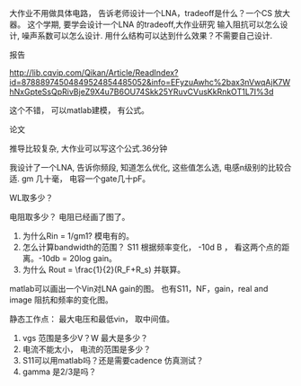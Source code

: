 大作业不用做具体电路， 告诉老师设计一个LNA，tradeoff是什么？一个CS 放大器。 这个学期, 要学会设计一个LNA 的tradeoff,大作业研究 输入阻抗可以怎么设计, 噪声系数可以怎么设计. 用什么结构可以达到什么效果？不需要自己设计.

报告

http://lib.cqvip.com/Qikan/Article/ReadIndex?id=87888974504849524854485052&info=EFyzuAwhc%2bax3nVwqAjK7WhNxGpteSsQpRivBjeZ9X4u7B6OU74Skk25YRuvCVusKkRnkOT1L7I%3d 

这个不错， 可以matlab建模， 有公式。 

论文

推导比较复杂, 大作业可以写这个公式.36分钟

我设计了一个LNA, 告诉你频段, 知道怎么优化, 这些值怎么选, 电感n级别的比较合适. gm 几十毫， 电容一个gate几十pF。

WL取多少？ 

电阻取多少？ 电阻已经画了图了。 

1. 为什么Rin = 1/gm1?  模电有的。   
2. 怎么计算bandwidth的范围？  S11 根据频率变化， -10d B ， 看这两个点的距离。-10db = 20log gain。
3. 为什么 Rout = \frac{1}{2}(R_F+R_s) 并联算。

matlab可以画出一个Vin对LNA gain的图。 也有S11，NF，gain，real and image 阻抗和频率的变化图。 

静态工作点： 最大电压和最低vin， 取中间值。 

1. vgs 范围是多少V？W 最大是多少？ 
2. 电流不能太小， 电流的范围是多少？ 
3. S11可以用matlab吗？还是需要cadence 仿真测试？ 
4. gamma 是2/3是吗？
